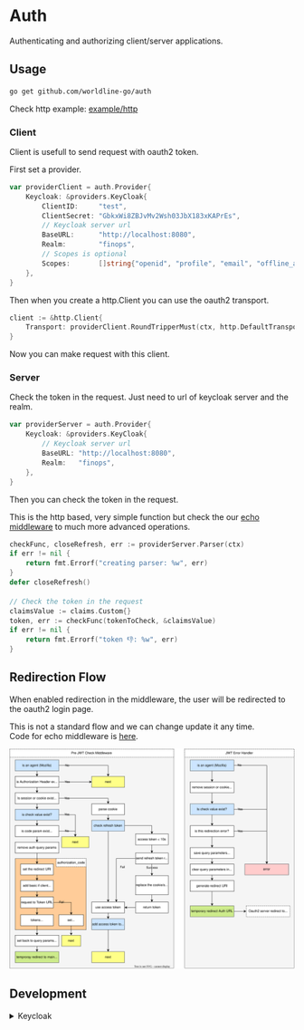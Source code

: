 # Auth

Authenticating and authorizing client/server applications.

## Usage

```sh
go get github.com/worldline-go/auth
```

Check http example: [example/http](example/http)

### Client

Client is usefull to send request with oauth2 token.

First set a provider.

```go
var providerClient = auth.Provider{
	Keycloak: &providers.KeyCloak{
		ClientID:     "test",
		ClientSecret: "GbkxWi8ZBJvMv2Wsh03JbX183xKAPrEs",
        // Keycloak server url
		BaseURL:      "http://localhost:8080",
		Realm:        "finops",
        // Scopes is optional
		Scopes:       []string{"openid", "profile", "email", "offline_access"},
	},
}
```

Then when you create a http.Client you can use the oauth2 transport.

```go
client := &http.Client{
    Transport: providerClient.RoundTripperMust(ctx, http.DefaultTransport),
}
```

Now you can make request with this client.

### Server

Check the token in the request. Just need to url of keycloak server and the realm.

```go
var providerServer = auth.Provider{
	Keycloak: &providers.KeyCloak{
        // Keycloak server url
		BaseURL: "http://localhost:8080",
		Realm:   "finops",
	},
}
```

Then you can check the token in the request.

This is the http based, very simple function but check the our [echo middleware](middlewares/authecho/README.md) to much more advanced operations.

```go
checkFunc, closeRefresh, err := providerServer.Parser(ctx)
if err != nil {
    return fmt.Errorf("creating parser: %w", err)
}
defer closeRefresh()

// Check the token in the request
claimsValue := claims.Custom{}
token, err := checkFunc(tokenToCheck, &claimsValue)
if err != nil {
    return fmt.Errorf("token 👎: %w", err)
}
```

## Redirection Flow

When enabled redirection in the middleware, the user will be redirected to the oauth2 login page.

This is not a standard flow and we can change update it any time.  
Code for echo middleware is [here](middlewares/authecho/README.md).

![Redirection Flow](docs/redirection-flow.svg)

## Development

<details><summary>Keycloak</summary>

Run keycloak in docker

```sh
make keycloak
```

Open http://localhost:8080 and login with admin/admin.

Create a new realm called `finops` and add a new client called `test`.  
Choice client type `openid-connect`.
Enable `Client Authentication` and `Authorization Enabled`.

We connect with oauth2 transport with our client id and secret. In server side we use the public key to verify the token.

Public key id find in the realms key settings.

</details>

